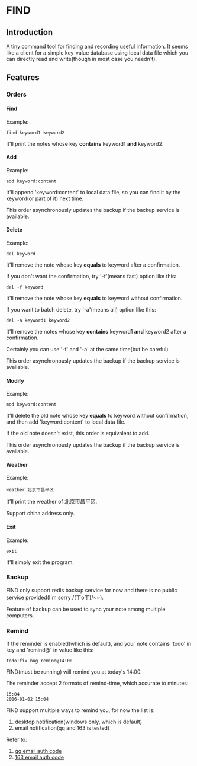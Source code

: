 # FIND
## Introduction
A tiny command tool for finding and recording useful information.
It seems like a client for a simple key-value database using local data file which you can directly read and write(though in most case you needn't).

## Features
### Orders
#### Find
Example:
```shell
find keyword1 keyword2
```
It'll print the notes whose key **contains** keyword1 **and** keyword2.

#### Add
Example:
```shell
add keyword:content
```
It'll append 'keyword:content' to local data file, so you can find it by the keyword(or part of it) next time.

This order asynchronously updates the backup if the backup service is available.

#### Delete
Example:
```shell
del keyword
```
It'll remove the note whose key **equals** to keyword after a confirmation.

If you don't want the confirmation, try '-f'(means fast) option like this:
```shell
del -f keyword
```
It'll remove the note whose key **equals** to keyword without confirmation.

If you want to batch delete, try '-a'(means all) option like this:
```shell
del -a keyword1 keyword2
```
It'll remove the notes whose key **contains** keyword1 **and** keyword2 after a confirmation.

Certainly you can use '-f' and '-a' at the same time(but be careful).

This order asynchronously updates the backup if the backup service is available.

#### Modify
Example:
```shell
mod keyword:content
```
It'll delete the old note whose key **equals** to keyword without confirmation, and then add 'keyword:content' to local data file.

If the old note doesn't exist, this order is equivalent to add.

This order asynchronously updates the backup if the backup service is available.

#### Weather
Example:
```shell
weather 北京市昌平区
```
It'll print the weather of 北京市昌平区.

Support china address only.

#### Exit
Example:
```shell
exit
```
It'll simply exit the program.

### Backup
FIND only support redis backup service for now and there is no public service provided(I'm sorry /(ㄒoㄒ)/~~).

Feature of backup can be used to sync your note among multiple computers.

### Remind
If the reminder is enabled(which is default), and your note contains 'todo' in key and 'remind@' in value like this:
```shell
todo:fix bug remind@14:00
```
FIND(must be running) will remind you at today's 14:00.

The reminder accept 2 formats of remind-time, which accurate to minutes:
```text
15:04
2006-01-02 15:04
```

FIND support multiple ways to remind you, for now the list is:
1. desktop notification(windows only, which is default)
2. email notification(qq and 163 is tested)

Refer to:
1. [qq email auth code](https://service.mail.qq.com/cgi-bin/help?subtype=1&id=28&no=1001256)
2. [163 email auth code](https://note.youdao.com/ynoteshare/index.html?id=f9fef46114fb922b45460f4f55d96853&type=note&_time=1653706639600)